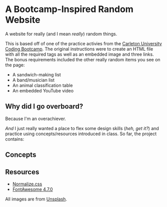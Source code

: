 # A Bootcamp-Inspired Random Website
A website for really (and I mean *really*) random things. 

This is based off of one of the practice activies from the [Carleton University Coding Bootcamp](https://bootcamp.carleton.ca/). The original instructions were to create an HTML file with all the required tags as well as an embedded image and three links. The bonus requirements included the other really random items you see on the page:
  - A sandwich-making list
  - A band/musician list
  - An animal classification table
  - An embedded YouTube video

## Why did I go overboard?
Because I'm an overachiever.  

*And* I just really wanted a place to flex some design skills (*heh, get it?*) and practice using concepts/resources introduced in class. So far, the project contains:

  ## Concepts


  ## Resources
  - [Normalize.css](https://necolas.github.io/normalize.css/)
  - [FontAwesome 4.7.0](https://fontawesome.com/v4.7.0/)

All images are from [Unsplash](https://unsplash.com/).